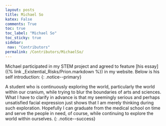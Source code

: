 ```yaml
---
layout: posts
title: Michael So
katex: False
comments: True
toc: true
toc_label: "Michael So"
toc_sticky: true
sidebar:
 nav: "Contributors"
permalink: /Contributors/MichaelSo/
---
```


Michael participated in my STEM project and agreed to feature [his essay]({% link _Existential_Risks/Prion.markdown %}) in my website. Below is his self introduction:
{: .notice--primary}


A student who is continuously exploring the world, particularly the world within our cranium, while trying to blur the boundaries of arts and sciences. What I have to clarify in advance is that my seemingly serious and perhaps unsatisfied facial expression just shows that I am merely thinking during such exploration. Hopefully I can graduate from the medical school on time and serve the people in need, of course, while continuing to explore the world within ourselves.
{: .notice--success}